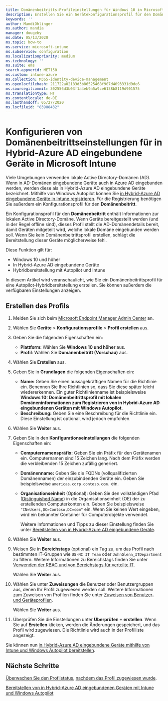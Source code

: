 ```yaml
---
title: Domänenbeitritts-Profileinstellungen für Windows 10 in Microsoft Intune – Azure | Microsoft-Dokumentation
description: Erstellen Sie ein Gerätekonfigurationsprofil für den Domänenbeitritt für in Hybrid-Azure AD eingebundene Geräte. Verwenden Sie dieses Profil zum Bereitstellen von Informationen zur lokalen Active Directory-Domäne auf Geräten, die mit Windows Autopilot und Microsoft Intune bereitgestellt wurden.
keywords: ''
author: MandiOhlinger
ms.author: mandia
manager: dougeby
ms.date: 05/13/2020
ms.topic: how-to
ms.service: microsoft-intune
ms.subservice: configuration
ms.localizationpriority: medium
ms.technology: ''
ms.suite: ems
search.appverid: MET150
ms.custom: intune-azure
ms.collection: M365-identity-device-management
ms.openlocfilehash: 211722a02183d3b86525468f907d4093331d9de6
ms.sourcegitcommit: 302556d3b03f1a4eb9a5a9ce6138b8119d901575
ms.translationtype: HT
ms.contentlocale: de-DE
ms.lasthandoff: 05/27/2020
ms.locfileid: "83988432"
---
```

# <a name="configuration-domain-join-settings-for-hybrid-azure-ad-joined-devices-in-microsoft-intune"></a>Konfigurieren von Domänenbeitrittseinstellungen für in Hybrid-Azure AD eingebundene Geräte in Microsoft Intune

Viele Umgebungen verwenden lokale Active Directory-Domänen (AD). Wenn in AD-Domänen eingebundene Geräte auch in Azure AD eingebunden werden, werden diese als in Hybrid-Azure AD eingebundene Geräte bezeichnet. Mithilfe von Windows Autopilot können Sie [in Hybrid-Azure AD eingebundene Geräte in Intune registrieren](../enrollment/windows-autopilot-hybrid.md). Für die Registrierung benötigen Sie außerdem ein Konfigurationsprofil für den **Domänenbeitritt**.

Ein Konfigurationsprofil für den **Domänenbeitritt** enthält Informationen zur lokalen Active Directory-Domäne. Wenn Geräte bereitgestellt werden (und in der Regel offline sind), dieses Profil stellt die AD-Domänendetails bereit, damit Geräten mitgeteilt wird, welche lokale Domäne eingebunden werden soll. Wenn Sie kein Domänenbeitrittsprofil erstellen, schlägt die Bereitstellung dieser Geräte möglicherweise fehl.

Diese Funktion gilt für:

- Windows 10 und höher
- In Hybrid-Azure AD eingebundene Geräte
- Hybridbereitstellung mit Autopilot und Intune

In diesem Artikel wird veranschaulicht, wie Sie ein Domänenbeitrittsprofil für eine Autopilot-Hybridbereitstellung erstellen. Sie können außerdem die verfügbaren Einstellungen anzeigen.

## <a name="create-the-profile"></a>Erstellen des Profils

1. Melden Sie sich beim [Microsoft Endpoint Manager Admin Center](https://go.microsoft.com/fwlink/?linkid=2109431) an.
2. Wählen Sie **Geräte** > **Konfigurationsprofile** > **Profil erstellen** aus.
3. Geben Sie die folgenden Eigenschaften ein:

    - **Plattform**: Wählen Sie **Windows 10 und höher** aus.
    - **Profil**: Wählen Sie **Domänenbeitritt (Vorschau)** aus.

4. Wählen Sie **Erstellen** aus.
5. Geben Sie in **Grundlagen** die folgenden Eigenschaften ein:

    - **Name:** Geben Sie einen aussagekräftigen Namen für die Richtlinie ein. Benennen Sie Ihre Richtlinien so, dass Sie diese später leicht wiedererkennen. Ein guter Richtlinienname ist beispielsweise **Windows 10: Domänenbeitrittsprofil mit lokalen Domäneninformationen zum Registrieren von in Hybrid-Azure AD eingebundenen Geräten mit Windows Autopilot**.
    - **Beschreibung:** Geben Sie eine Beschreibung für die Richtlinie ein. Diese Einstellung ist optional, wird jedoch empfohlen.

6. Wählen Sie **Weiter** aus.
7. Geben Sie in den **Konfigurationseinstellungen** die folgenden Eigenschaften ein:

    - **Computernamenspräfix:** Geben Sie ein Präfix für den Gerätenamen ein. Computernamen sind 15 Zeichen lang. Nach dem Präfix werden die verbleibenden 15 Zeichen zufällig generiert.
    - **Domänenname:** Geben Sie die FQDNs (vollqualifizierten Domänennamen) der einzubindenden Geräte ein. Geben Sie beispielsweise `americas.corp.contoso.com.` ein.
    - **Organisationseinheit** (Optional): Geben Sie den vollständigen Pfad ([Distinguished Name](https://docs.microsoft.com/windows/win32/ad/object-names-and-identities#distinguished-name)) in die Organisationseinheit (OE) der zu erstellenden Computerkonten ein. Geben Sie beispielsweise `"CN=Users,DC=Contoso,DC=com"` ein. Wenn Sie keinen Wert eingeben, wird ein bekannter Container für Computerobjekte verwendet.

      Weitere Informationen und Tipps zu dieser Einstellung finden Sie unter [Bereitstellen von in Hybrid-Azure AD eingebundene Geräte](../enrollment/windows-autopilot-hybrid.md).

8. Wählen Sie **Weiter** aus.

9. Weisen Sie in **Bereichstags** (optional) ein Tag zu, um das Profil nach bestimmten IT-Gruppen wie `US-NC IT Team` oder `JohnGlenn_ITDepartment` zu filtern. Weitere Informationen zu Bereichstags finden Sie unter [Verwenden der RBAC und von Bereichstags für verteilte IT](../fundamentals/scope-tags.md).

    Wählen Sie **Weiter** aus.

10. Wählen Sie unter **Zuweisungen** die Benutzer oder Benutzergruppen aus, denen Ihr Profil zugewiesen werden soll. Weitere Informationen zum Zuweisen von Profilen finden Sie unter [Zuweisen von Benutzer- und Geräteprofilen](device-profile-assign.md).

    Wählen Sie **Weiter** aus.

11. Überprüfen Sie die Einstellungen unter **Überprüfen + erstellen**. Wenn Sie auf **Erstellen** klicken, werden die Änderungen gespeichert, und das Profil wird zugewiesen. Die Richtlinie wird auch in der Profilliste angezeigt.

Sie können nun [in Hybrid-Azure AD eingebundene Geräte mithilfe von Intune und Windows Autopilot bereitstellen](../enrollment/windows-autopilot-hybrid.md).

## <a name="next-steps"></a>Nächste Schritte

[Überwachen Sie den Profilstatus](device-profile-monitor.md), [nachdem das Profil zugewiesen wurde](device-profile-assign.md).

[Bereitstellen von in Hybrid-Azure AD eingebundenen Geräten mit Intune und Windows Autopilot](../enrollment/windows-autopilot-hybrid.md)
